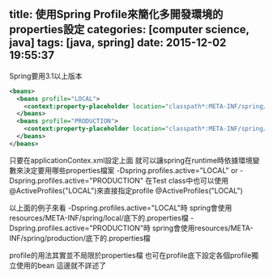title: 使用Spring Profile來簡化多開發環境的properties設定
categories: [computer science, java]
tags: [java, spring]
date: 2015-12-02 19:55:37
---

Spring要用3.1以上版本
``` xml applicationContex.xml
<beans>
  <beans profile="LOCAL">
    <context:property-placeholder location="classpath*:META-INF/spring/local/*.properties" />
  </beans>
  <beans profile="PRODUCTION">
    <context:property-placeholder location="classpath*:META-INF/spring/production/*.properties" />
  </beans>
</beans>
```
<!-- more -->
只要在applicationContex.xml設定上面
就可以讓spring在runtime時依據環境變數來決定要用哪些properties檔案
-Dspring.profiles.active="LOCAL" or -Dspring.profiles.active="PRODUCTION"
在Test class中也可以使用@ActiveProfiles("LOCAL")來直接指定profile
@ActiveProfiles("LOCAL")

以上面的例子來看
-Dspring.profiles.active="LOCAL"時
spring會使用resources/META-INF/spring/local/底下的.properties檔
-Dspring.profiles.active="PRODUCTION"時
spring會使用resources/META-INF/spring/production/底下的.properties檔

profile的用法其實並不局限於properties檔
也可在profile底下設定各個profile獨立使用的bean
這邊就不詳述了




